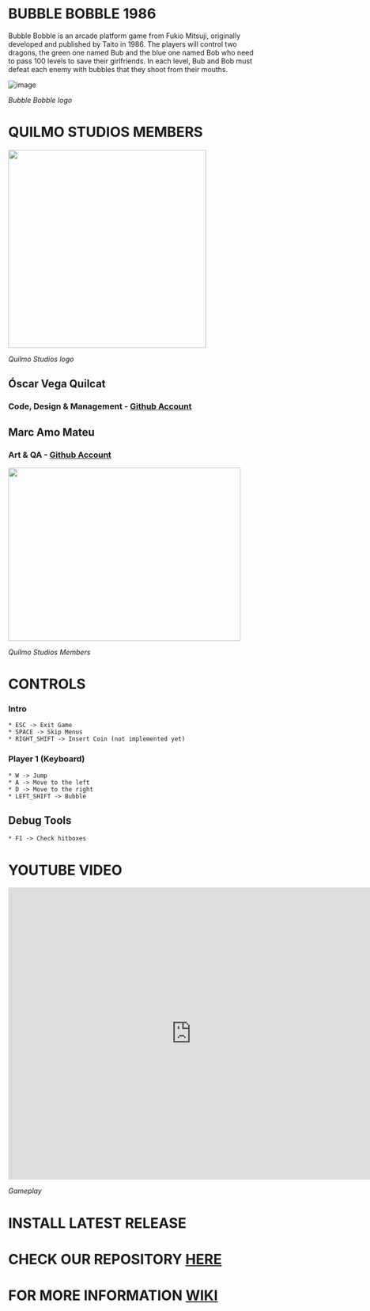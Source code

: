 
<h1>BUBBLE BOBBLE 1986</h1>

Bubble Bobble is an arcade platform game from Fukio Mitsuji, originally developed and published by Taito in 1986. The players will control two dragons, the green one named Bub and the blue one named Bob who need to pass 100 levels to save their girlfriends. In each level, Bub and Bob must defeat each enemy with bubbles that they shoot from their mouths.

![image](https://github.com/Vequi/Bubble-Bobble/assets/120988212/47a7b7c6-c5e5-4238-8f58-fd7784a564eb)

_Bubble Bobble logo_

<h1>QUILMO STUDIOS MEMBERS</h1>

<img src="https://github.com/Vequi/BubbleBobble/assets/120988212/015d3d76-1483-497b-8f1f-710c8d098747" width="400" height="400" />

_Quilmo Studios logo_

<h2>Óscar Vega Quilcat</h2> <h3>Code, Design & Management - <a href = "https://github.com/Vequi">Github Account</a></h3>
<h2>Marc Amo Mateu</h2> <h3>Art & QA - <a href = "https://github.com/mxarc">Github Account</a></h3>

<img src="https://github.com/Vequi/BubbleBobble/assets/120988212/587390f6-170d-4284-a2b8-9b8c7921d32e" width ="470" height="350" />

_Quilmo Studios Members_

<h1>CONTROLS</h1>

### Intro

    * ESC -> Exit Game
    * SPACE -> Skip Menus
    * RIGHT_SHIFT -> Insert Coin (not implemented yet)
   
### Player 1 (Keyboard)

    * W -> Jump
    * A -> Move to the left
    * D -> Move to the right
    * LEFT_SHIFT -> Bubble
    
## Debug Tools

    * F1 -> Check hitboxes

<h1>YOUTUBE VIDEO</h1>

<iframe width="740" height="590" src = "https://youtu.be/0Gqjm8cHbeI" frameborder="0" allowfullscreen> # document (https://youtu.be/0Gqjm8cHbeI) </iframe>

_Gameplay_

<h1>INSTALL LATEST RELEASE</h1>

<h1>CHECK OUR REPOSITORY <a href = "https://github.com/Vequi/BubbleBobble-QuilmoStudios">HERE</a></h1>

<h1>FOR MORE INFORMATION <a href = "https://github.com/Vequi/BubbleBobble-QuilmoStudios/wiki">WIKI</a></h1>

